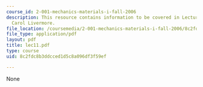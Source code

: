 ```yaml
---
course_id: 2-001-mechanics-materials-i-fall-2006
description: This resource contains information to be covered in Lecture 11 by Prof.
  Carol Livermore.
file_location: /coursemedia/2-001-mechanics-materials-i-fall-2006/8c2fdc8b3ddcced1d5c8a096df3f59ef_lec11.pdf
file_type: application/pdf
layout: pdf
title: lec11.pdf
type: course
uid: 8c2fdc8b3ddcced1d5c8a096df3f59ef

---
```

None